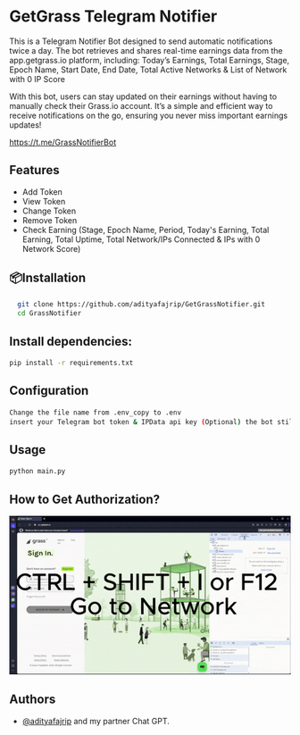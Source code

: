 
# GetGrass Telegram Notifier

This is a Telegram Notifier Bot designed to send automatic notifications twice a day. The bot retrieves and shares real-time earnings data from the app.getgrass.io platform, including:
Today’s Earnings, Total Earnings, Stage, Epoch Name, Start Date, End Date, Total Active Networks & List of Network with 0 IP Score



With this bot, users can stay updated on their earnings without having to manually check their Grass.io account. It’s a simple and efficient way to receive notifications on the go, ensuring you never miss important earnings updates!

https://t.me/GrassNotifierBot


## Features

- Add Token
- View Token
- Change Token
- Remove Token
- Check Earning (Stage, Epoch Name, Period, Today's Earning, Total Earning, Total Uptime, Total Network/IPs Connected & IPs with 0 Network Score)


## 📦Installation

```bash
  git clone https://github.com/adityafajrip/GetGrassNotifier.git
  cd GrassNotifier
```
## Install dependencies:

```bash
pip install -r requirements.txt
```
## Configuration

```bash
Change the file name from .env_copy to .env 
insert your Telegram bot token & IPData api key (Optional) the bot still running.
```



## Usage

```python
python main.py
```


## How to Get Authorization?

![Here](https://github.com/adityafajrip/GetGrassNotifier/blob/main/assets/tutorial.gif)


## Authors

- [@adityafajrip](https://www.github.com/adityafajrip) and my partner Chat GPT.

